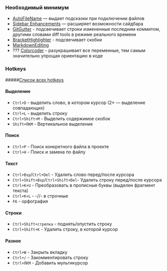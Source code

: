 ### Необходимый минимум

- [AutoFileName](https://packagecontrol.io/packages/AutoFileName) — выдает подсказки при подключении файлов
- [Sidebar Enhancements](https://packagecontrol.io/packages/SideBarEnhancements) — расширяет возможности сайдбара
- [GitGutter](https://github.com/jisaacks/GitGutter) - подсвечивает строки измененные последним коммитом, другими словами diff tools в режиме реального времени
- [BracketHighlighter](https://packagecontrol.io/packages/BracketHighlighter) - подсвечивает скобки
- [MarkdownEditing](https://github.com/ttscoff/MarkdownEditing)
- ??? [Colorcoder](https://github.com/vprimachenko/Sublime-Colorcoder) - разукрашивает все переменные, тем самым значительно упрощая ориентацию в коде

### Hotkeys

#####[Список всех hotkeys](http://nicothin.github.io/sublime-text/sublime-text-3-hotkeys.html)

#### Выделение

- `Ctrl+D` - выделить слово, в котором курсор (2× — выделение совпадающих)
- `Ctrl+L` - выделить строку
- `Ctrl+Shift+M` - Выделить содержимое скобок
- `Shift+ПКМ` - Вертикальное выделение

#### Поиск

- `Ctrl+P` - Поиск конкретного файла в проекте
- `Ctrl+H` - Поиск и замена по файлу

#### Текст

- `Ctrl+Bsp`/`Ctrl+Del` - Удалить слово перед/после курсора
- `Ctrl+Shift+Bsp`/`Ctrl+Shift+Del`- Удалить строку перед/после курсора
- `Ctrl+K+U` - Преобразовать в прописные буквы (выделен фрагмент текста)
- `Ctrl+K+L` - -//- в строчные
- `F6` - орфография

#### Строки

- `Ctrl+Shift+стрелка` - поднять/опустить строку
- `Ctrl+Shift+K` - Удалить строку, в которой курсор

#### Разное

- `Ctrl+W` - Закрыть вкладку
- `Ctrl+/` - Закомментировать строку
- `Ctrl+ЛКМ` - Добавить мультикурсор